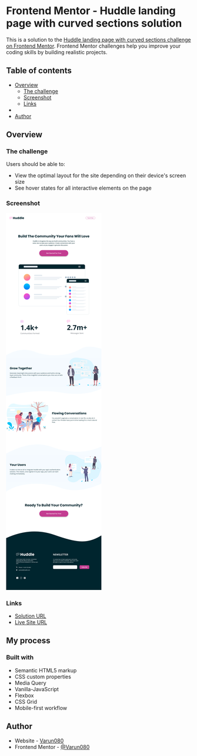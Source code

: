 # Frontend Mentor - Huddle landing page with curved sections solution

This is a solution to the [Huddle landing page with curved sections challenge on Frontend Mentor](https://www.frontendmentor.io/challenges/huddle-landing-page-with-curved-sections-5ca5ecd01e82137ec91a50f2). Frontend Mentor challenges help you improve your coding skills by building realistic projects.

## Table of contents

- [Overview](#overview)
  - [The challenge](#the-challenge)
  - [Screenshot](#screenshot)
  - [Links](#links)
-
- [Author](#author)

## Overview

### The challenge

Users should be able to:

- View the optimal layout for the site depending on their device's screen size
- See hover states for all interactive elements on the page

### Screenshot

![](Screenshot/Screen-Shot-fullpage.png)

### Links

- [Solution URL](https://github.com/Varun080/huddle-landing-page.git)
- [Live Site URL](https://huddle-landing-page-01.netlify.app)

## My process

### Built with

- Semantic HTML5 markup
- CSS custom properties
- Media Query
- Vanilla-JavaScript
- Flexbox
- CSS Grid
- Mobile-first workflow

## Author

- Website - [Varun080](https://github.com/Varun080)
- Frontend Mentor - [@Varun080](https://www.frontendmentor.io/profile/Varun080)
